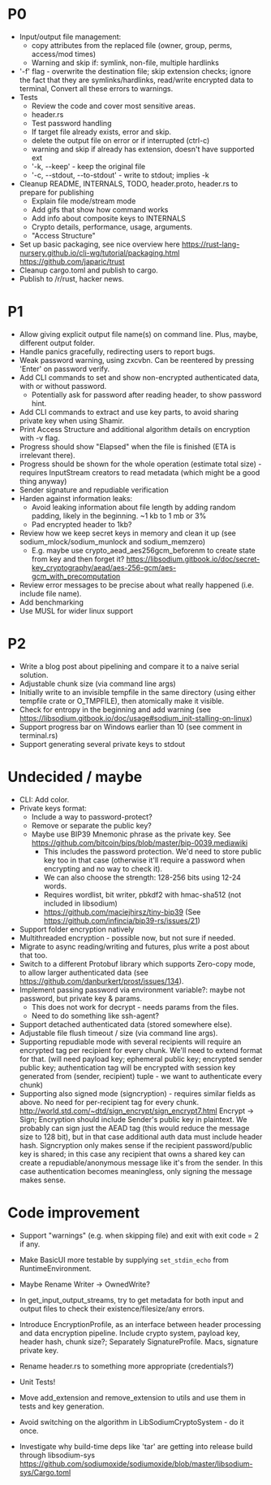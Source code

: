 # P0
 * Input/output file management:
    *   copy attributes from the replaced file (owner, group, perms, access/mod times)
    * Warning and skip if: symlink, non-file, multiple hardlinks
  * '-f' flag - overwrite the destination file; skip extension checks; ignore the fact that they are symlinks/hardlinks, 
      read/write encrypted data to terminal, 
      Convert all these errors to warnings.
 * Tests
    * Review the code and cover most sensitive areas.
    * header.rs
    * Test password handling
    * If target file already exists, error and skip.
    * delete the output file on error or if interrupted (ctrl-c)
    * warning and skip if already has extension, doesn't have supported ext
    * '-k, --keep' - keep the original file
    * '-c, --stdout, --to-stdout' - write to stdout; implies -k
 * Cleanup README, INTERNALS, TODO, header.proto, header.rs to prepare for publishing
   * Explain file mode/stream mode
   * Add gifs that show how command works
   * Add info about composite keys to INTERNALS
   * Crypto details, performance, usage, arguments.
   * "Access Structure"
 * Set up basic packaging, see nice overview here https://rust-lang-nursery.github.io/cli-wg/tutorial/packaging.html
   https://github.com/japaric/trust
 * Cleanup cargo.toml and publish to cargo.
 * Publish to /r/rust, hacker news.
 
# P1
 * Allow giving explicit output file name(s) on command line. Plus, maybe, different output folder. 
 * Handle panics gracefully, redirecting users to report bugs.
 * Weak password warning, using zxcvbn. Can be reentered by pressing 'Enter' on password verify.
 * Add CLI commands to set and show non-encrypted authenticated data, with or without password.
   * Potentially ask for password after reading header, to show password hint.
 * Add CLI commands to extract and use key parts, to avoid sharing private key when using Shamir.
 * Print Access Structure and additional algorithm details on encryption with -v flag.
 * Progress should show "Elapsed" when the file is finished (ETA is irrelevant there).
 * Progress should be shown for the whole operation (estimate total size) - requires InputStream creators to read 
   metadata (which might be a good thing anyway)
 * Sender signature and repudiable verification
 * Harden against information leaks:
   * Avoid leaking information about file length by adding random padding, likely in the beginning. ~1 kb to 1 mb or 3%
   * Pad encrypted header to 1kb?
 * Review how we keep secret keys in memory and clean it up (see sodium_mlock/sodium_munlock and sodium_memzero)
   * E.g. maybe use crypto_aead_aes256gcm_beforenm to create state from key and then forget it?
     https://libsodium.gitbook.io/doc/secret-key_cryptography/aead/aes-256-gcm/aes-gcm_with_precomputation
 * Review error messages to be precise about what really happened (i.e. include file name).
 * Add benchmarking
 * Use MUSL for wider linux support

# P2
 * Write a blog post about pipelining and compare it to a naive serial solution.
 * Adjustable chunk size (via command line args)
 * Initially write to an invisible tempfile in the same directory (using either tempfile crate or O_TMPFILE), then
   atomically make it visible.
 * Check for entropy in the beginning and add warning (see https://libsodium.gitbook.io/doc/usage#sodium_init-stalling-on-linux)
 * Support progress bar on Windows earlier than 10 (see comment in terminal.rs)
 * Support generating several private keys to stdout
 
# Undecided / maybe
 * CLI: Add color.
 * Private keys format:
   * Include a way to password-protect?
   * Remove or separate the public key?
   * Maybe use BIP39 Mnemonic phrase as the private key. See https://github.com/bitcoin/bips/blob/master/bip-0039.mediawiki       
     * This includes the password protection. We'd need to store public key too in that case (otherwise it'll require
       a password when encrypting and no way to check it).
     * We can also choose the strength: 128-256 bits using 12-24 words.
     * Requires wordlist, bit writer, pbkdf2 with hmac-sha512 (not included in libsodium)
     * https://github.com/maciejhirsz/tiny-bip39  (See https://github.com/infincia/bip39-rs/issues/21)
 * Support folder encryption natively
 * Multithreaded encryption - possible now, but not sure if needed.
 * Migrate to async reading/writing and futures, plus write a post about that too.
 * Switch to a different Protobuf library which supports Zero-copy mode, to allow larger authenticated data
   (see https://github.com/danburkert/prost/issues/134).
 * Implement passing password via environment variable?: maybe not password, but private key & params.
    * This does not work for decrypt - needs params from the files.
    * Need to do something like ssh-agent? 
 * Support detached authenticated data (stored somewhere else).
 * Adjustable file flush timeout / size (via command line args).
 * Supporting repudiable mode with several recipients will require an encrypted tag per recipient for every
   chunk. We'll need to extend format for that.
   (will need payload key; ephemeral public key; encrypted sender public key; authentication tag will be encrypted
    with session key generated from (sender, recipient) tuple - we want to authenticate every chunk)
 * Supporting also signed mode (signcryption) - requires similar fields as above. No need for per-recipient tag for
   every chunk. http://world.std.com/~dtd/sign_encrypt/sign_encrypt7.html
   Encrypt -> Sign; Encryption should include Sender's public key in plaintext. We probably can sign just the AEAD tag
   (this would reduce the message size to 128 bit), but in that case additional auth data must include header hash.
   Signcryption only makes sense if the recipient password/public key is shared; in this case any recipient that owns
   a shared key can create a repudiable/anonymous message like it's from the sender. In this case authentication becomes
   meaningless, only signing the message makes sense.

# Code improvement
 * Support "warnings" (e.g. when skipping file) and exit with exit code = 2 if any. 

 * Make BasicUI more testable by supplying `set_stdin_echo` from RuntimeEnvironment.
      
 * Maybe Rename Writer -> OwnedWrite?

 * In get_input_output_streams, try to get metadata for both input and output files to check their existence/filesize/any errors. 
 
 * Introduce EncryptionProfile, as an interface between header processing and data encryption pipeline. 
   Include crypto system, payload key, header hash, chunk size?; Separately SignatureProfile. Macs, signature private key.
 * Rename header.rs to something more appropriate (credentials?)
 * Unit Tests!
 * Move add_extension and remove_extension to utils and use them in tests and key generation.
 * Avoid switching on the algorithm in LibSodiumCryptoSystem - do it once.
 * Investigate why build-time deps like 'tar' are getting into release build through libsodium-sys
   https://github.com/sodiumoxide/sodiumoxide/blob/master/libsodium-sys/Cargo.toml